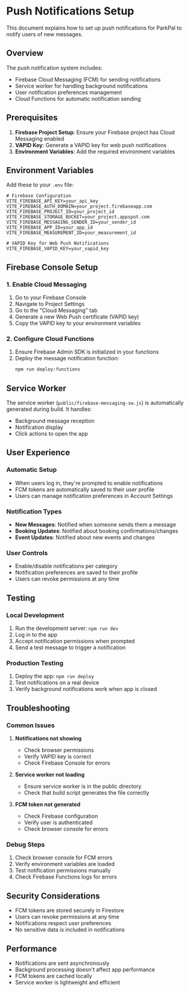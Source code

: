 # Push Notifications Setup

This document explains how to set up push notifications for ParkPal to notify users of new messages.

## Overview

The push notification system includes:

- Firebase Cloud Messaging (FCM) for sending notifications
- Service worker for handling background notifications
- User notification preferences management
- Cloud Functions for automatic notification sending

## Prerequisites

1. **Firebase Project Setup**: Ensure your Firebase project has Cloud Messaging enabled
2. **VAPID Key**: Generate a VAPID key for web push notifications
3. **Environment Variables**: Add the required environment variables

## Environment Variables

Add these to your `.env` file:

```env
# Firebase Configuration
VITE_FIREBASE_API_KEY=your_api_key
VITE_FIREBASE_AUTH_DOMAIN=your_project.firebaseapp.com
VITE_FIREBASE_PROJECT_ID=your_project_id
VITE_FIREBASE_STORAGE_BUCKET=your_project.appspot.com
VITE_FIREBASE_MESSAGING_SENDER_ID=your_sender_id
VITE_FIREBASE_APP_ID=your_app_id
VITE_FIREBASE_MEASUREMENT_ID=your_measurement_id

# VAPID Key for Web Push Notifications
VITE_FIREBASE_VAPID_KEY=your_vapid_key
```

## Firebase Console Setup

### 1. Enable Cloud Messaging

1. Go to your Firebase Console
2. Navigate to Project Settings
3. Go to the "Cloud Messaging" tab
4. Generate a new Web Push certificate (VAPID key)
5. Copy the VAPID key to your environment variables

### 2. Configure Cloud Functions

1. Ensure Firebase Admin SDK is initialized in your functions
2. Deploy the message notification function:
   ```bash
   npm run deploy:functions
   ```

## Service Worker

The service worker (`public/firebase-messaging-sw.js`) is automatically generated during build. It handles:

- Background message reception
- Notification display
- Click actions to open the app

## User Experience

### Automatic Setup

- When users log in, they're prompted to enable notifications
- FCM tokens are automatically saved to their user profile
- Users can manage notification preferences in Account Settings

### Notification Types

- **New Messages**: Notified when someone sends them a message
- **Booking Updates**: Notified about booking confirmations/changes
- **Event Updates**: Notified about new events and changes

### User Controls

- Enable/disable notifications per category
- Notification preferences are saved to their profile
- Users can revoke permissions at any time

## Testing

### Local Development

1. Run the development server: `npm run dev`
2. Log in to the app
3. Accept notification permissions when prompted
4. Send a test message to trigger a notification

### Production Testing

1. Deploy the app: `npm run deploy`
2. Test notifications on a real device
3. Verify background notifications work when app is closed

## Troubleshooting

### Common Issues

1. **Notifications not showing**

   - Check browser permissions
   - Verify VAPID key is correct
   - Check Firebase Console for errors

2. **Service worker not loading**

   - Ensure service worker is in the public directory
   - Check that build script generates the file correctly

3. **FCM token not generated**
   - Check Firebase configuration
   - Verify user is authenticated
   - Check browser console for errors

### Debug Steps

1. Check browser console for FCM errors
2. Verify environment variables are loaded
3. Test notification permissions manually
4. Check Firebase Functions logs for errors

## Security Considerations

- FCM tokens are stored securely in Firestore
- Users can revoke permissions at any time
- Notifications respect user preferences
- No sensitive data is included in notifications

## Performance

- Notifications are sent asynchronously
- Background processing doesn't affect app performance
- FCM tokens are cached locally
- Service worker is lightweight and efficient
